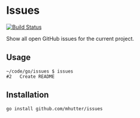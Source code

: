 # Issues

[![Build Status](https://travis-ci.com/mhutter/issues.svg?branch=master)](https://travis-ci.com/mhutter/issues)

Show all open GitHub issues for the current project.

## Usage

    ~/code/go/issues $ issues
    #2   Create README

## Installation

    go install github.com/mhutter/issues
